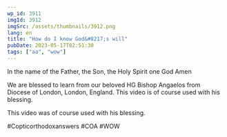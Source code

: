 ```yaml
---
wp_id: 3911
imgId: 3912
imgSrc: /assets/thumbnails/3912.png
lang: en
title: "How do I know God&#8217;s will"
pubDate: 2023-05-17T02:51:30
tags: ["aa", "wow"]
---
```

<!-- page: 6 -->

<p>In the name of the Father, the Son, the Holy Spirit one God Amen</p>
<p>We are blessed to learn from our beloved HG Bishop Angaelos from Diocese of London, London, England. This video is of course used with his blessing.</p>
<p>This video was of course used with his blessing.</p>
<p>#Copticorthodoxanswers #COA #WOW</p>
